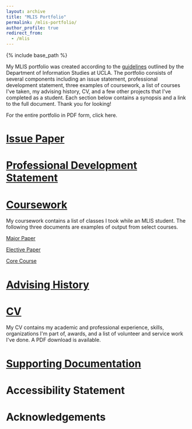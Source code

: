 ```yaml
---
layout: archive
title: "MLIS Portfolio"
permalink: /mlis-portfolio/
author_profile: true
redirect_from:
  - /mlis
---
```


{% include base_path %}

My MLIS portfolio was created according to the [guidelines](https://is.gseis.ucla.edu/media/StudentHandbook2019-2020.pdf) outlined by the Department of Information Studies at UCLA. The portfolio consists of several components including an issue statement, professional development statement, three examples of coursework, a list of courses I've taken, my advising history, CV, and a few other projects that I've completed as a student. Each section below contains a synopsis and a link to the full document. Thank you for looking!

For the entire portfolio in PDF form, click here.

[Issue Paper](/issue-paper)
======


[Professional Development Statement](/professional-development-statement)
======


[Coursework](/class-history)
======

My coursework contains a list of classes I took while an MLIS student. The following three documents are examples of output from select courses.

[Major Paper](/major-paper)

[Elective Paper](/elective-paper)

[Core Course](/core-course)


[Advising History](/advising-history)
======

 
[CV](/cv)
======
My CV contains my academic and professional experience, skills, organizations I'm part of, awards, and a list of volunteer and service work I've done. A PDF download is available.

[Supporting Documentation](/supporting-documentation)
======


Accessibility Statement
======


Acknowledgements
======
